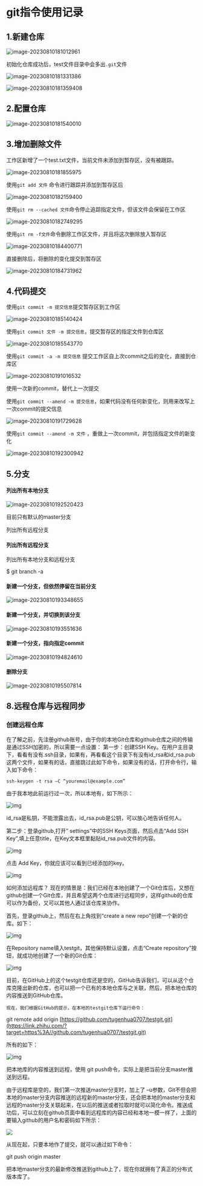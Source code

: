 # git指令使用记录

## 1.新建仓库

![image-20230810181012961](https://mlbzdx.oss-cn-chengdu.aliyuncs.com/image-20230810181012961.png)

初始化仓库成功后，test文件目录中会多出`.git`文件

![image-20230810181331386](https://mlbzdx.oss-cn-chengdu.aliyuncs.com/image-20230810181331386.png)

![image-20230810181359408](https://mlbzdx.oss-cn-chengdu.aliyuncs.com/image-20230810181359408.png)

## 2.配置仓库

![image-20230810181540010](https://mlbzdx.oss-cn-chengdu.aliyuncs.com/image-20230810181540010.png)

## 3.增加删除文件

工作区新增了一个test.txt文件，当前文件未添加到暂存区，没有被跟踪。

![image-20230810181855975](https://mlbzdx.oss-cn-chengdu.aliyuncs.com/image-20230810181855975.png)

使用`git add 文件` 命令进行跟踪并添加到暂存区后

![image-20230810182159400](https://mlbzdx.oss-cn-chengdu.aliyuncs.com/image-20230810182159400.png)

使用`git rm --cached 文件`命令停止追踪指定文件，但该文件会保留在工作区

![image-20230810182749295](https://mlbzdx.oss-cn-chengdu.aliyuncs.com/image-20230810182749295.png)

使用`git rm -f文件`命令删除工作区文件，并且将这次删除放入暂存区

![image-20230810184400771](https://mlbzdx.oss-cn-chengdu.aliyuncs.com/image-20230810184400771.png)

直接删除后，将删除的变化提交到暂存区

![image-20230810184731962](https://mlbzdx.oss-cn-chengdu.aliyuncs.com/image-20230810184731962.png)

## 4.代码提交

使用`git commit -m 提交信息`提交暂存区到工作区

![image-20230810185140424](https://mlbzdx.oss-cn-chengdu.aliyuncs.com/image-20230810185140424.png)

使用`git commit 文件 -m 提交信息`，提交暂存区的指定文件到仓库区

![image-20230810185543770](https://mlbzdx.oss-cn-chengdu.aliyuncs.com/image-20230810185543770.png)

使用`git commit -a -m 提交信息` 提交工作区自上次commit之后的变化，直接到仓库区

![image-20230810191016532](https://mlbzdx.oss-cn-chengdu.aliyuncs.com/image-20230810191016532.png)

使用一次新的commit，替代上一次提交

使用`git commit --amend -m 提交信息`，如果代码没有任何新变化，则用来改写上一次commit的提交信息

![image-20230810191729628](https://mlbzdx.oss-cn-chengdu.aliyuncs.com/image-20230810191729628.png)

使用`git commit --amend -m 文件` ，重做上一次commit，并包括指定文件的新变化

![image-20230810192300942](https://mlbzdx.oss-cn-chengdu.aliyuncs.com/image-20230810192300942.png)

## 5.分支

#### 列出所有本地分支

![image-20230810192520423](https://mlbzdx.oss-cn-chengdu.aliyuncs.com/image-20230810192520423.png)

目前只有默认的master分支

列出所有远程分支

#### 列出所有远程分支



列出所有本地分支和远程分支

$ git branch -a

#### 新建一个分支，但依然停留在当前分支

![image-20230810193348655](https://mlbzdx.oss-cn-chengdu.aliyuncs.com/image-20230810193348655.png)

#### 新建一个分支，并切换到该分支

![image-20230810193551636](https://mlbzdx.oss-cn-chengdu.aliyuncs.com/image-20230810193551636.png)

#### 新建一个分支，指向指定commit

![image-20230810194824610](https://mlbzdx.oss-cn-chengdu.aliyuncs.com/image-20230810194824610.png)

#### 删除分支

![image-20230810195507814](https://mlbzdx.oss-cn-chengdu.aliyuncs.com/image-20230810195507814.png)

## 8.远程仓库与远程同步

### 创建远程仓库

在了解之前，先注册github账号，由于你的本地Git仓库和github仓库之间的传输是通过SSH加密的，所以需要一点设置：
第一步：创建SSH Key。在用户主目录下，看看有没有.ssh目录，如果有，再看看这个目录下有没有id_rsa和id_rsa.pub这两个文件，如果有的话，直接跳过此如下命令，如果没有的话，打开命令行，输入如下命令：

```shell
ssh-keygen -t rsa –C “youremail@example.com”
```



 由于我本地此前运行过一次，所以本地有，如下所示：

![img](https://pic3.zhimg.com/80/v2-20d104a189e0c4c920498d62469c1552_720w.webp)



id_rsa是私钥，不能泄露出去，id_rsa.pub是公钥，可以放心地告诉任何人。

第二步：登录github,打开” settings”中的SSH Keys页面，然后点击“Add SSH Key”,填上任意title，在Key文本框里黏贴id_rsa.pub文件的内容。

![img](https://pic2.zhimg.com/80/v2-c7546a7705a83f46bd82c7b44ac38f55_720w.webp)



点击 Add Key，你就应该可以看到已经添加的key。

![img](https://pic2.zhimg.com/80/v2-eb37c4f1f9bff11c9306386018e89465_720w.webp)



如何添加远程库？
现在的情景是：我们已经在本地创建了一个Git仓库后，又想在github创建一个Git仓库，并且希望这两个仓库进行远程同步，这样github的仓库可以作为备份，又可以其他人通过该仓库来协作。

首先，登录github上，然后在右上角找到“create a new repo”创建一个新的仓库。如下：

![img](https://pic3.zhimg.com/80/v2-044b0f2143423da8ead81e8cdd93cf92_720w.webp)



在Repository name填入testgit，其他保持默认设置，点击“Create repository”按钮，就成功地创建了一个新的Git仓库：

![img](https://pic4.zhimg.com/80/v2-b5ea16049c9c69ff9fce3ed841605407_720w.webp)



目前，在GitHub上的这个testgit仓库还是空的，GitHub告诉我们，可以从这个仓库克隆出新的仓库，也可以把一个已有的本地仓库与之关联，然后，把本地仓库的内容推送到GitHub仓库。

```text
现在，我们根据GitHub的提示，在本地的testgit仓库下运行命令：
```

git remote add origin [https://github.com/tugenhua0707/testgit.git](https://link.zhihu.com/?target=https%3A//github.com/tugenhua0707/testgit.git)

所有的如下：

![img](https://pic3.zhimg.com/80/v2-c862a425b87eee36326e49e67397d292_720w.webp)



把本地库的内容推送到远程，使用 git push命令，实际上是把当前分支master推送到远程。

由于远程库是空的，我们第一次推送master分支时，加上了 –u参数，Git不但会把本地的master分支内容推送的远程新的master分支，还会把本地的master分支和远程的master分支关联起来，在以后的推送或者拉取时就可以简化命令。推送成功后，可以立刻在github页面中看到远程库的内容已经和本地一模一样了，上面的要输入github的用户名和密码如下所示：

![](https://pic1.zhimg.com/v2-9ff3182d6256c26f94dff72e3d06ebbc_r.jpg)



从现在起，只要本地作了提交，就可以通过如下命令：

git push origin master

把本地master分支的最新修改推送到github上了，现在你就拥有了真正的分布式版本库了。
